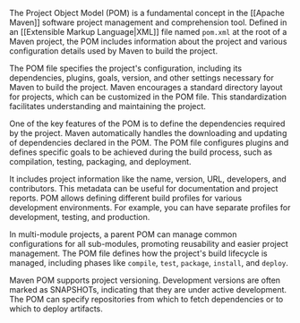 The Project Object Model (POM) is a fundamental concept in the [[Apache Maven]] software project management and comprehension tool. Defined in an [[Extensible Markup Language|XML]] file named `pom.xml` at the root of a Maven project, the POM includes information about the project and various configuration details used by Maven to build the project.

The POM file specifies the project's configuration, including its dependencies, plugins, goals, version, and other settings necessary for Maven to build the project. Maven encourages a standard directory layout for projects, which can be customized in the POM file. This standardization facilitates understanding and maintaining the project.

One of the key features of the POM is to define the dependencies required by the project. Maven automatically handles the downloading and updating of dependencies declared in the POM. The POM file configures plugins and defines specific goals to be achieved during the build process, such as compilation, testing, packaging, and deployment.

It includes project information like the name, version, URL, developers, and contributors. This metadata can be useful for documentation and project reports. POM allows defining different build profiles for various development environments. For example, you can have separate profiles for development, testing, and production.

In multi-module projects, a parent POM can manage common configurations for all sub-modules, promoting reusability and easier project management. The POM file defines how the project's build lifecycle is managed, including phases like `compile`, `test`, `package`, `install`, and `deploy`.

Maven POM supports project versioning. Development versions are often marked as SNAPSHOTs, indicating that they are under active development. The POM can specify repositories from which to fetch dependencies or to which to deploy artifacts.

